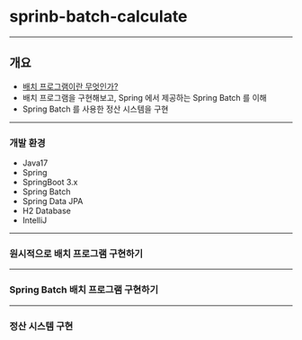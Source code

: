 # sprinb-batch-calculate
---
## 개요
- [배치 프로그램이란 무엇인가?](https://imwoo94.notion.site/Spring-Batch-f4d2dfe1397e4e9a8e54664aa52d2a06?pvs=4)
- 배치 프로그램을 구현해보고, Spring 에서 제공하는 Spring Batch 를 이해
- Spring Batch 를 사용한 정산 시스템을 구현

---
### 개발 환경
- Java17
- Spring
- SpringBoot 3.x
- Spring Batch
- Spring Data JPA
- H2 Database
- IntelliJ

---
### 원시적으로 배치 프로그램 구현하기

---
### Spring Batch 배치 프로그램 구현하기

---
### 정산 시스템 구현
